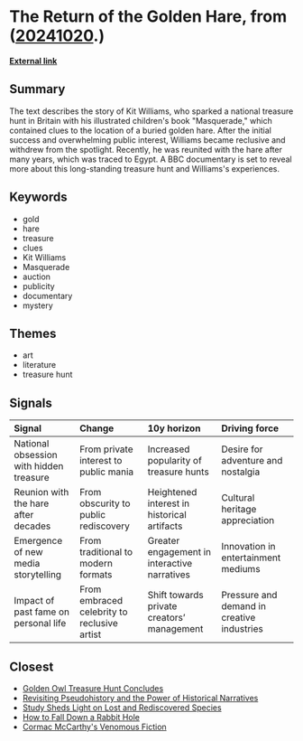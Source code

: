 # __The Return of the Golden Hare__, from ([20241020](https://kghosh.substack.com/p/20241020).)

__[External link](https://www.theguardian.com/artanddesign/2009/aug/20/kit-williams-golden-hare-masquerade#:~:text=Kit%20Williams%20sparked%20the%20nation's,which%20sold%202m%20copies%20worldwide.)__



## Summary

The text describes the story of Kit Williams, who sparked a national treasure hunt in Britain with his illustrated children's book "Masquerade," which contained clues to the location of a buried golden hare. After the initial success and overwhelming public interest, Williams became reclusive and withdrew from the spotlight. Recently, he was reunited with the hare after many years, which was traced to Egypt. A BBC documentary is set to reveal more about this long-standing treasure hunt and Williams's experiences.

## Keywords

* gold
* hare
* treasure
* clues
* Kit Williams
* Masquerade
* auction
* publicity
* documentary
* mystery

## Themes

* art
* literature
* treasure hunt

## Signals

| Signal                                  | Change                                      | 10y horizon                                  | Driving force                              |
|:----------------------------------------|:--------------------------------------------|:---------------------------------------------|:-------------------------------------------|
| National obsession with hidden treasure | From private interest to public mania       | Increased popularity of treasure hunts       | Desire for adventure and nostalgia         |
| Reunion with the hare after decades     | From obscurity to public rediscovery        | Heightened interest in historical artifacts  | Cultural heritage appreciation             |
| Emergence of new media storytelling     | From traditional to modern formats          | Greater engagement in interactive narratives | Innovation in entertainment mediums        |
| Impact of past fame on personal life    | From embraced celebrity to reclusive artist | Shift towards private creators’ management   | Pressure and demand in creative industries |

## Closest

* [Golden Owl Treasure Hunt Concludes](4f08163cb80cd9654420685157d2bd2e)
* [Revisiting Pseudohistory and the Power of Historical Narratives](9a403c0c9cfe943820447180b002d3af)
* [Study Sheds Light on Lost and Rediscovered Species](e74f7533443e1f161b145e7f2db450d4)
* [How to Fall Down a Rabbit Hole](f2b683b13837d892795ddf32eebdccd8)
* [Cormac McCarthy's Venomous Fiction](b75f2d908abb3ba97b7673a475bbf36b)